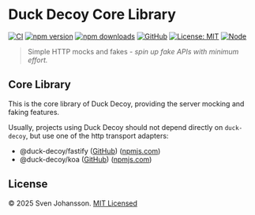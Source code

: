 # Duck Decoy Core Library

[![CI](https://github.com/svjson/duck-decoy/actions/workflows/build-and-test.yaml/badge.svg?branch=master)](https://github.com/svjson/duck-decoy/actions/workflows/build-and-test.yaml)
[![npm version](https://img.shields.io/npm/v/duck-decoy.svg)](https://www.npmjs.com/package/duck-decoy)
[![npm downloads](https://img.shields.io/npm/dm/duck-decoy.svg)](https://www.npmjs.com/package/duck-decoy)
[![GitHub](https://img.shields.io/badge/GitHub-svjson%2Fduck--decoy-blue?logo=github)](https://github.com/svjson/duck-decoy)
[![License: MIT](https://img.shields.io/badge/license-MIT-green.svg)](LICENSE)
[![Node](https://img.shields.io/node/v/duck-decoy)](https://www.npmjs.com/package/duck-decoy)

> Simple HTTP mocks and fakes - *spin up fake APIs with minimum effort.*

## Core Library

This is the core library of Duck Decoy, providing the server mocking and faking features.

Usually, projects using Duck Decoy should not depend directly on `duck-decoy`, but use one
of the http transport adapters:

* @duck-decoy/fastify ([GitHub](https://github.com/svjson/duck-decoy/tree/master/packages/http/adapter-fastify)) ([npmjs.com](https://www.npmjs.com/package/@duck-decoy/fastify))
* @duck-decoy/koa ([GitHub](https://github.com/svjson/duck-decoy/tree/master/packages/http/adapter-koa)) ([npmjs.com](https://www.npmjs.com/package/@duck-decoy/koa))

## License

© 2025 Sven Johansson. [MIT Licensed](./LICENSE)

